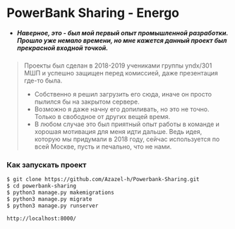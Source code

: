 # PowerBank Sharing - Energo
- ##### Наверное, это - был мой первый опыт промышленной разработки. Прошло уже немало времени, но мне кажется данный проект был прекрасной входной точкой.
> Проекты был сделан в 2018-2019 учениками группы yndx/301 МШП и успешно защищен перед комиссией, даже презентация где-то была.
> - Собственно я решил загрузить его сюда, иначе он просто пылился бы на закрытом сервере.
> - Возможно я даже начну его допиливать, но это не точно. Только в свободное от других вещей время.
> - В любом случае это был приятный опыт работы в команде и хорошая мотивация для меня идти дальше. Ведь идея, которую мы придумали в 2018 году, сейчас используется по всей Москве, пусть и печально, что не нами.

### Как запускать проект

```sh
$ git clone https://github.com/Azazel-h/Powerbank-Sharing.git
$ cd powerbank-sharing
$ python3 manage.py makemigrations
$ python3 manage.py migrate
$ python3 manage.py runserver
```
`http://localhost:8000/`
